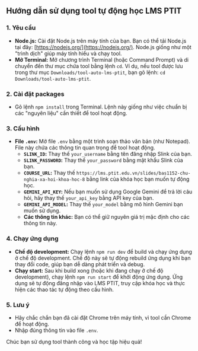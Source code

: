 ## Hướng dẫn sử dụng tool tự động học LMS PTIT



### 1. Yêu cầu

- **Node.js:** Cài đặt Node.js trên máy tính của bạn. Bạn có thể tải Node.js tại đây: [https://nodejs.org/](https://nodejs.org/). Node.js giống như một "trình dịch" giúp máy tính hiểu và chạy tool.
- **Mở Terminal:** Mở chương trình Terminal (hoặc Command Prompt) và di chuyển đến thư mục chứa tool bằng lệnh `cd`. Ví dụ, nếu tool được lưu trong thư mục `Downloads/tool-auto-lms-ptit`, bạn gõ lệnh: `cd Downloads/tool-auto-lms-ptit`.

### 2. Cài đặt packages

- Gõ lệnh `npm install` trong Terminal. Lệnh này giống như việc chuẩn bị các "nguyên liệu" cần thiết để tool hoạt động.

### 3. Cấu hình

- **File `.env`:** Mở file `.env` bằng một trình soạn thảo văn bản (như Notepad). File này chứa các thông tin quan trọng để tool hoạt động.
    - **`SLINK_ID`:** Thay thế `your_username` bằng tên đăng nhập Slink của bạn.
    - **`SLINK_PASSWORD`:** Thay thế `your_password` bằng mật khẩu Slink của bạn.
    - **`COURSE_URL`:** Thay thế `https://lms.ptit.edu.vn/slides/bas1152-chu-nghia-xa-hoi-khoa-hoc-8` bằng link của khóa học bạn muốn tự động học.
    - **`GEMINI_API_KEY`:**  Nếu bạn muốn sử dụng Google Gemini để trả lời câu hỏi, hãy thay thế `your_api_key` bằng API key của bạn.
    - **`GEMINI_API_MODEL`:**  Thay thế `your_model` bằng mô hình Gemini bạn muốn sử dụng.
    - **Các thông tin khác:** Bạn có thể giữ nguyên giá trị mặc định cho các thông tin này.

### 4. Chạy ứng dụng

- **Chế độ development:** Chạy lệnh `npm run dev` để build và chạy ứng dụng ở chế độ development. Chế độ này sẽ tự động rebuild ứng dụng khi bạn thay đổi code, giúp bạn dễ dàng phát triển và debug.
- **Chạy start:** Sau khi build xong (hoặc khi đang chạy ở chế độ development), chạy lệnh `npm run start` để khởi động ứng dụng. Ứng dụng sẽ tự động đăng nhập vào LMS PTIT, truy cập khóa học và thực hiện các thao tác tự động theo cấu hình.

### 5. Lưu ý

-  Hãy chắc chắn bạn đã cài đặt Chrome trên máy tính, vì tool cần Chrome để hoạt động.
-  Nhập đúng thông tin vào file `.env`.

Chúc bạn sử dụng tool thành công và học tập hiệu quả!
